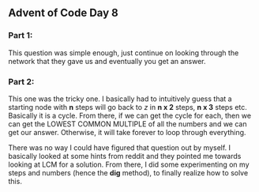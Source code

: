 

## Advent of Code Day 8

### Part 1:
This question was simple enough, just continue on looking through the network that they gave us and eventually you get an answer.

### Part 2:
This one was the tricky one. I basically had to intuitively guess that a starting node with **n** steps will go back to *z* in **n x 2** steps, **n x 3** steps etc. Basically it is a cycle. From there, if we can get the cycle for each, then we can get the LOWEST COMMON MULTIPLE of all the numbers and we can get our answer. Otherwise, it will take forever to loop through everything. 

There was no way I could have figured that question out by myself. I basically looked at some hints from reddit and they pointed me towards looking at LCM for a solution. From there, I did some experimenting on my steps and numbers (hence the **dig** method), to finally realize how to solve this.
